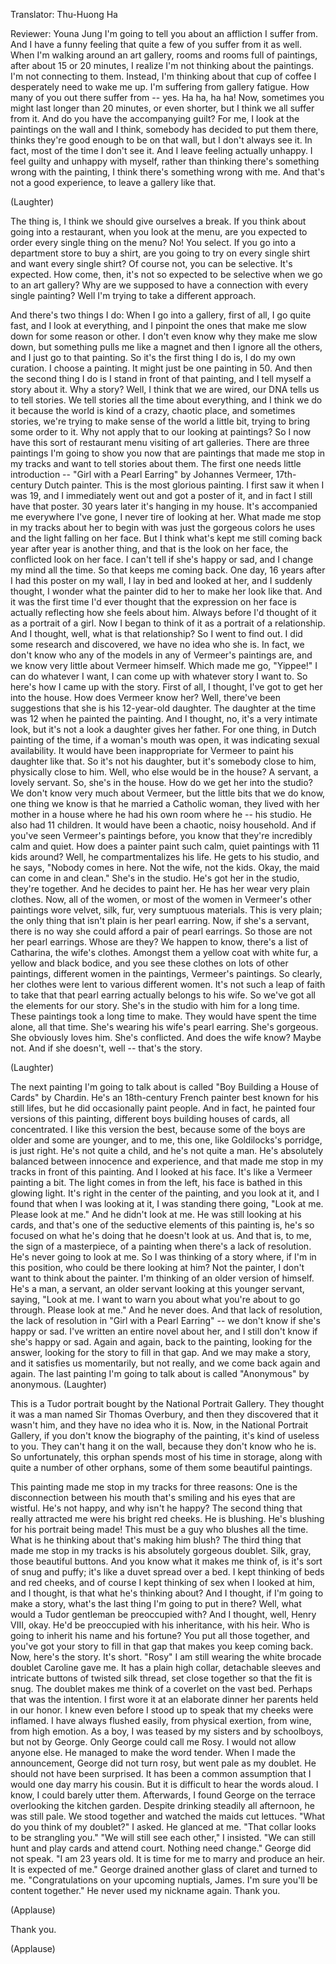 

Translator: Thu-Huong Ha

Reviewer: Youna Jung
I&#39;m going to tell you about an affliction I suffer from.
And I have a funny feeling that quite a few of you
suffer from it as well.
When I&#39;m walking around an art gallery,
rooms and rooms full of paintings,
after about 15 or 20 minutes,
I realize I&#39;m not thinking about the paintings.
I&#39;m not connecting to them.
Instead, I&#39;m thinking about that cup of coffee
I desperately need to wake me up.
I&#39;m suffering from gallery fatigue.
How many of you out there suffer from --
yes. Ha ha, ha ha!
Now, sometimes you might last longer
than 20 minutes, or even shorter,
but I think we all suffer from it. And do you have
the accompanying guilt?
For me, I look at the paintings on the wall
and I think, somebody has decided to put them there,
thinks they&#39;re good enough to be on that wall,
but I don&#39;t always see it.
In fact, most of the time I don&#39;t see it.
And I leave feeling actually unhappy.
I feel guilty and unhappy with myself,
rather than thinking there&#39;s something wrong with the painting,
I think there&#39;s something wrong with me.
And that&#39;s not a good experience, to leave a gallery like that.

(Laughter)

The thing is, I think we should give ourselves a break.
If you think about going into a restaurant,
when you look at the menu, are you expected to order
every single thing on the menu?
No! You select.
If you go into a department store to buy a shirt,
are you going to try on every single shirt
and want every single shirt?
Of course not, you can be selective. It&#39;s expected.
How come, then, it&#39;s not so expected
to be selective when we go to an art gallery?
Why are we supposed to have a connection with every single painting?
Well I&#39;m trying to take a different approach.

And there&#39;s two things I do:
When I go into a gallery, first of all, I go quite fast,
and I look at everything, and I pinpoint the ones
that make me slow down for some reason or other.
I don&#39;t even know why they make me slow down, but something
pulls me like a magnet
and then I ignore all the others, and I just go to that painting.
So it&#39;s the first thing I do is, I do my own curation.
I choose a painting. It might just be one painting in 50.
And then the second thing I do is I stand in front of that painting,
and I tell myself a story about it.
Why a story? Well, I think that we are wired,
our DNA tells us to tell stories.
We tell stories all the time about everything,
and I think we do it because the world is kind of a crazy, chaotic place,
and sometimes stories, we&#39;re trying to make sense of the world a little bit,
trying to bring some order to it.
Why not apply that to our looking at paintings?
So I now have this sort of restaurant menu
visiting of art galleries.
There are three paintings I&#39;m going to show you now
that are paintings that made me stop in my tracks
and want to tell stories about them.
The first one needs little introduction --
&quot;Girl with a Pearl Earring&quot; by Johannes Vermeer,
17th-century Dutch painter.
This is the most glorious painting.
I first saw it when I was 19,
and I immediately went out and got a poster of it,
and in fact I still have that poster. 30 years later it&#39;s hanging in my house.
It&#39;s accompanied me everywhere I&#39;ve gone,
I never tire of looking at her.
What made me stop in my tracks about her to begin with
was just the gorgeous colors he uses
and the light falling on her face.
But I think what&#39;s kept me still coming back
year after year is another thing, and that is
the look on her face, the conflicted look on her face.
I can&#39;t tell if she&#39;s happy or sad,
and I change my mind all the time.
So that keeps me coming back.
One day, 16 years after I had this poster on my wall,
I lay in bed and looked at her,
and I suddenly thought, I wonder what
the painter did to her to make her look like that.
And it was the first time I&#39;d ever thought that
the expression on her face is actually reflecting
how she feels about him.
Always before I&#39;d thought of it as a portrait of a girl.
Now I began to think of it as a portrait of a relationship.
And I thought, well, what is that relationship?
So I went to find out. I did some research and discovered,
we have no idea who she is.
In fact, we don&#39;t know who any of the models
in any of Vermeer&#39;s paintings are,
and we know very little about Vermeer himself.
Which made me go, &quot;Yippee!&quot;
I can do whatever I want, I can come up with whatever story I want to.
So here&#39;s how I came up with the story.
First of all, I thought,
I&#39;ve got to get her into the house.
How does Vermeer know her?
Well, there&#39;ve been suggestions that
she is his 12-year-old daughter.
The daughter at the time was 12 when he painted the painting.
And I thought, no, it&#39;s a very intimate look,
but it&#39;s not a look a daughter gives her father.
For one thing, in Dutch painting of the time,
if a woman&#39;s mouth was open, it was indicating sexual availability.
It would have been inappropriate for Vermeer
to paint his daughter like that.
So it&#39;s not his daughter, but it&#39;s somebody
close to him, physically close to him.
Well, who else would be in the house?
A servant, a lovely servant.
So, she&#39;s in the house.
How do we get her into the studio?
We don&#39;t know very much about Vermeer,
but the little bits that we do know, one thing we know
is that he married a Catholic woman, they lived with her mother
in a house where he had his own room
where he -- his studio. He also had 11 children.
It would have been a chaotic, noisy household.
And if you&#39;ve seen Vermeer&#39;s paintings before,
you know that they&#39;re incredibly calm and quiet.
How does a painter paint such calm, quiet paintings with 11 kids around?
Well, he compartmentalizes his life.
He gets to his studio, and he says, &quot;Nobody comes in here.
Not the wife, not the kids. Okay, the maid can come in and clean.&quot;
She&#39;s in the studio. He&#39;s got her in the studio, they&#39;re together.
And he decides to paint her.
He has her wear very plain clothes.
Now, all of the women, or most of the women in Vermeer&#39;s other paintings
wore velvet, silk, fur, very sumptuous materials.
This is very plain; the only thing that isn&#39;t plain
is her pearl earring.
Now, if she&#39;s a servant, there is no way she could afford
a pair of pearl earrings.
So those are not her pearl earrings. Whose are they?
We happen to know, there&#39;s a list of Catharina, the wife&#39;s clothes.
Amongst them a yellow coat with white fur,
a yellow and black bodice,
and you see these clothes on lots of other paintings,
different women in the paintings, Vermeer&#39;s paintings.
So clearly, her clothes were lent to various different women.
It&#39;s not such a leap of faith to take
that that pearl earring actually belongs to his wife.
So we&#39;ve got all the elements for our story.
She&#39;s in the studio with him for a long time.
These paintings took a long time to make.
They would have spent the time alone, all that time.
She&#39;s wearing his wife&#39;s pearl earring.
She&#39;s gorgeous. She obviously loves him. She&#39;s conflicted.
And does the wife know? Maybe not.
And if she doesn&#39;t, well --
that&#39;s the story.

(Laughter)

The next painting I&#39;m going to talk about
is called &quot;Boy Building a House of Cards&quot; by Chardin.
He&#39;s an 18th-century French painter best known for his still lifes,
but he did occasionally paint people.
And in fact, he painted four versions of this painting,
different boys building houses of cards, all concentrated.
I like this version the best, because some of the boys
are older and some are younger, and to me, this one,
like Goldilocks&#39;s porridge, is just right.
He&#39;s not quite a child, and he&#39;s not quite a man.
He&#39;s absolutely balanced between innocence and experience,
and that made me stop in my tracks in front of this painting.
And I looked at his face. It&#39;s like a Vermeer painting a bit.
The light comes in from the left, his face is bathed
in this glowing light. It&#39;s right in the center of the painting,
and you look at it, and I found that when I was looking at it,
I was standing there going,
&quot;Look at me. Please look at me.&quot;
And he didn&#39;t look at me. He was still looking at his cards,
and that&#39;s one of the seductive elements of this painting is,
he&#39;s so focused on what he&#39;s doing that he doesn&#39;t look at us.
And that is, to me, the sign of a masterpiece,
of a painting when there&#39;s a lack of resolution.
He&#39;s never going to look at me.
So I was thinking of a story where,
if I&#39;m in this position, who could be there looking at him?
Not the painter, I don&#39;t want to think about the painter.
I&#39;m thinking of an older version of himself.
He&#39;s a man, a servant, an older servant looking at this younger servant,
saying, &quot;Look at me. I want to warn you about
what you&#39;re about to go through. Please look at me.&quot;
And he never does.
And that lack of resolution, the lack of resolution in &quot;Girl with a Pearl Earring&quot; --
we don&#39;t know if she&#39;s happy or sad.
I&#39;ve written an entire novel about her,
and I still don&#39;t know if she&#39;s happy or sad.
Again and again, back to the painting,
looking for the answer, looking for the story to fill in that gap.
And we may make a story, and it satisfies us momentarily,
but not really, and we come back again and again.
The last painting I&#39;m going to talk about
is called &quot;Anonymous&quot; by anonymous. 
(Laughter)

This is a Tudor portrait bought by the National Portrait Gallery.
They thought it was a man named Sir Thomas Overbury,
and then they discovered that it wasn&#39;t him,
and they have no idea who it is.
Now, in the National Portrait Gallery,
if you don&#39;t know the biography of the painting,
it&#39;s kind of useless to you.
They can&#39;t hang it on the wall, because they don&#39;t know who he is.
So unfortunately, this orphan spends most of his time in storage,
along with quite a number of other orphans,
some of them some beautiful paintings.

This painting made me stop in my tracks for three reasons:
One is the disconnection between his mouth
that&#39;s smiling and his eyes that are wistful.
He&#39;s not happy, and why isn&#39;t he happy?
The second thing that really attracted me
were his bright red cheeks.
He is blushing. He&#39;s blushing for his portrait being made!
This must be a guy who blushes all the time.
What is he thinking about that&#39;s making him blush?
The third thing that made me stop in my tracks
is his absolutely gorgeous doublet.
Silk, gray, those beautiful buttons.
And you know what it makes me think of,
is it&#39;s sort of snug and puffy; it&#39;s like a duvet spread over a bed.
I kept thinking of beds and red cheeks,
and of course I kept thinking of sex when I looked at him,
and I thought, is that what he&#39;s thinking about?
And I thought, if I&#39;m going to make a story,
what&#39;s the last thing I&#39;m going to put in there?
Well, what would a Tudor gentleman be preoccupied with?
And I thought, well, Henry VIII, okay.
He&#39;d be preoccupied with his inheritance, with his heir.
Who is going to inherit his name and his fortune?
You put all those together, and you&#39;ve got your story
to fill in that gap that makes you keep coming back.
Now, here&#39;s the story.
It&#39;s short.
&quot;Rosy&quot;
I am still wearing the white brocade doublet Caroline gave me.
It has a plain high collar, detachable sleeves
and intricate buttons of twisted silk thread,
set close together so that the fit is snug.
The doublet makes me think of a coverlet on the vast bed.
Perhaps that was the intention.
I first wore it at an elaborate dinner her parents held in our honor.
I knew even before I stood up to speak
that my cheeks were inflamed.
I have always flushed easily, from physical exertion,
from wine, from high emotion.
As a boy, I was teased by my sisters and by schoolboys,
but not by George.
Only George could call me Rosy.
I would not allow anyone else.
He managed to make the word tender.
When I made the announcement, George did not
turn rosy, but went pale as my doublet.
He should not have been surprised.
It has been a common assumption
that I would one day marry his cousin.
But it is difficult to hear the words aloud.
I know, I could barely utter them.
Afterwards, I found George on the terrace overlooking the kitchen garden.
Despite drinking steadily all afternoon, he was still pale.
We stood together and watched the maids cut lettuces.
&quot;What do you think of my doublet?&quot; I asked.
He glanced at me. &quot;That collar looks to be strangling you.&quot;
&quot;We will still see each other,&quot; I insisted.
&quot;We can still hunt and play cards and attend court.
Nothing need change.&quot;
George did not speak.
&quot;I am 23 years old. It is time for me to marry
and produce an heir. It is expected of me.&quot;
George drained another glass of claret and turned to me.
&quot;Congratulations on your upcoming nuptials, James.
I&#39;m sure you&#39;ll be content together.&quot;
He never used my nickname again.
Thank you.

(Applause)

Thank you.

(Applause)

